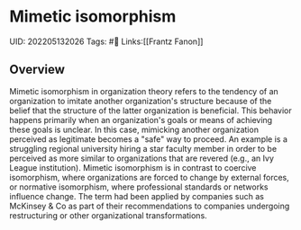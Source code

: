# Mimetic isomorphism
UID: 202205132026
Tags: #🌱 
Links:[[Frantz Fanon]]

## Overview
Mimetic isomorphism in organization theory refers to the tendency of an organization to imitate another organization's structure because of the belief that the structure of the latter organization is beneficial. This behavior happens primarily when an organization's goals or means of achieving these goals is unclear. In this case, mimicking another organization perceived as legitimate becomes a "safe" way to proceed. An example is a struggling regional university hiring a star faculty member in order to be perceived as more similar to organizations that are revered (e.g., an Ivy League institution). Mimetic isomorphism is in contrast to coercive isomorphism, where organizations are forced to change by external forces, or normative isomorphism, where professional standards or networks influence change. The term had been applied by companies such as McKinsey & Co as part of their recommendations to companies undergoing restructuring or other organizational transformations.